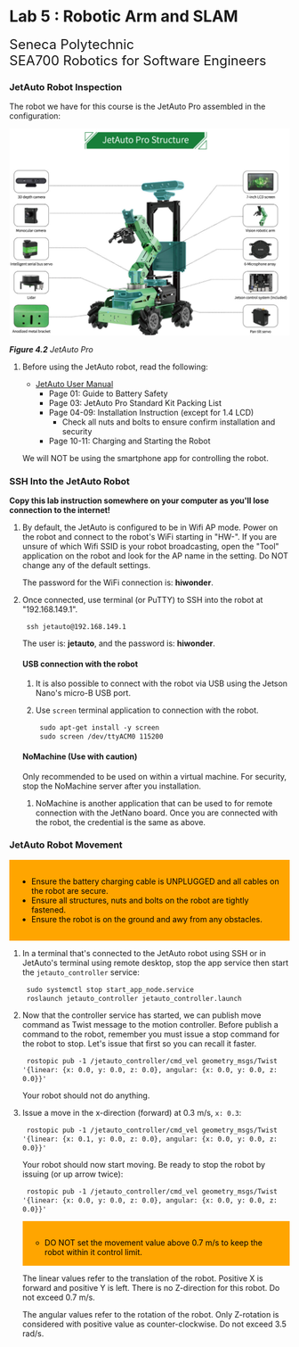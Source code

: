 # Lab 5 : Robotic Arm and SLAM

<font size="5">
Seneca Polytechnic</br>
SEA700 Robotics for Software Engineers
</font>

### JetAuto Robot Inspection

The robot we have for this course is the JetAuto Pro assembled in the configuration:

![Figure 4.2 JetAuto Pro](lab4-jetauto-pro.png)

***Figure 4.2** JetAuto Pro*

1. Before using the JetAuto robot, read the following:

    - [JetAuto User Manual](JetAuto-User-Manual.pdf)
        - Page 01: Guide to Battery Safety
        - Page 03: JetAuto Pro Standard Kit Packing List
        - Page 04-09: Installation Instruction (except for 1.4 LCD)
            - Check all nuts and bolts to ensure confirm installation and security
        - Page 10-11: Charging and Starting the Robot

    We will NOT be using the smartphone app for controlling the robot.

### SSH Into the JetAuto Robot

**Copy this lab instruction somewhere on your computer as you'll lose connection to the internet!**

1. By default, the JetAuto is configured to be in Wifi AP mode. Power on the robot and connect to the robot's WiFi starting in "HW-". If you are unsure of which Wifi SSID is your robot broadcasting, open the "Tool" application on the robot and look for the AP name in the setting. Do NOT change any of the default settings.

    The password for the WiFi connection is: **hiwonder**.

1. Once connected, use terminal (or PuTTY) to SSH into the robot at "192.168.149.1".

        ssh jetauto@192.168.149.1

    The user is: **jetauto**, and the password is: **hiwonder**.

    #### USB connection with the robot

    1. It is also possible to connect with the robot via USB using the Jetson Nano's micro-B USB port.

    1. Use `screen` terminal application to connection with the robot.

            sudo apt-get install -y screen
            sudo screen /dev/ttyACM0 115200

    #### NoMachine (Use with caution)

    Only recommended to be used on within a virtual machine. For security, stop the NoMachine server after you installation. 

    1. NoMachine is another application that can be used to for remote connection with the JetNano board. Once you are connected with the robot, the credential is the same as above. 

### JetAuto Robot Movement

<div style="padding: 15px; border: 1px solid orange; background-color: orange; color: black;">
<ul>
<li>Ensure the battery charging cable is UNPLUGGED and all cables on the robot are secure.</li>
<li>Ensure all structures, nuts and bolts on the robot are tightly fastened.</li>
<li>Ensure the robot is on the ground and awy from any obstacles.</li>
</ul>
</div>

1. In a terminal that's connected to the JetAuto robot using SSH or in JetAuto's terminal using remote desktop, stop the app service then start the `jetauto_controller` service:

        sudo systemctl stop start_app_node.service
        roslaunch jetauto_controller jetauto_controller.launch

1. Now that the controller service has started, we can publish move command as Twist message to the motion controller. Before publish a command to the robot, remember you must issue a stop command for the robot to stop. Let's issue that first so you can recall it faster.

        rostopic pub -1 /jetauto_controller/cmd_vel geometry_msgs/Twist '{linear: {x: 0.0, y: 0.0, z: 0.0}, angular: {x: 0.0, y: 0.0, z: 0.0}}'

    Your robot should not do anything.

1. Issue a move in the x-direction (forward) at 0.3 m/s, `x: 0.3`:

        rostopic pub -1 /jetauto_controller/cmd_vel geometry_msgs/Twist '{linear: {x: 0.1, y: 0.0, z: 0.0}, angular: {x: 0.0, y: 0.0, z: 0.0}}'

    Your robot should now start moving. Be ready to stop the robot by issuing (or up arrow twice):

        rostopic pub -1 /jetauto_controller/cmd_vel geometry_msgs/Twist '{linear: {x: 0.0, y: 0.0, z: 0.0}, angular: {x: 0.0, y: 0.0, z: 0.0}}'

    <div style="padding: 15px; border: 1px solid orange; background-color: orange; color: black;">
    <ul>
    <li>DO NOT set the movement value above 0.7 m/s to keep the robot within it control limit.</li>
    </ul>
    </div>

    The linear values refer to the translation of the robot. Positive X is forward and positive Y is left. There is no Z-direction for this robot. Do not exceed 0.7 m/s.

    The angular values refer to the rotation of the robot. Only Z-rotation is considered with positive value as counter-clockwise. Do not exceed 3.5 rad/s.